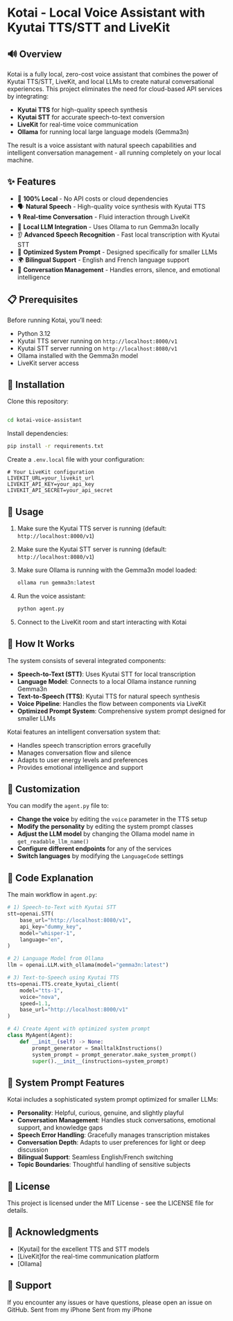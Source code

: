 # Kotai - Local Voice Assistant with Kyutai TTS/STT and LiveKit

## 🔊 Overview

Kotai is a fully local, zero-cost voice assistant that combines the power of Kyutai TTS/STT, LiveKit, and local LLMs to create natural conversational experiences. This project eliminates the need for cloud-based API services by integrating:

- **Kyutai TTS** for high-quality speech synthesis
- **Kyutai STT** for accurate speech-to-text conversion
- **LiveKit** for real-time voice communication
- **Ollama** for running local large language models (Gemma3n)

The result is a voice assistant with natural speech capabilities and intelligent conversation management - all running completely on your local machine.

## ✨ Features

- 🎯 **100% Local** - No API costs or cloud dependencies
- 🗣️ **Natural Speech** - High-quality voice synthesis with Kyutai TTS
- 🎙️ **Real-time Conversation** - Fluid interaction through LiveKit
- 🧠 **Local LLM Integration** - Uses Ollama to run Gemma3n locally
- 👂 **Advanced Speech Recognition** - Fast local transcription with Kyutai STT
- 🤖 **Optimized System Prompt** - Designed specifically for smaller LLMs
- 🌍 **Bilingual Support** - English and French language support
- 💬 **Conversation Management** - Handles errors, silence, and emotional intelligence

## 📋 Prerequisites

Before running Kotai, you’ll need:

- Python 3.12
- Kyutai TTS server running on `http://localhost:8000/v1`
- Kyutai STT server running on `http://localhost:8080/v1`
- Ollama installed with the Gemma3n model
- LiveKit server access

## 🚀 Installation

Clone this repository:

```bash

cd kotai-voice-assistant
```

Install dependencies:

```bash
pip install -r requirements.txt
```

Create a `.env.local` file with your configuration:

```env
# Your LiveKit configuration
LIVEKIT_URL=your_livekit_url
LIVEKIT_API_KEY=your_api_key
LIVEKIT_API_SECRET=your_api_secret
```

## 💬 Usage

1. Make sure the Kyutai TTS server is running (default: `http://localhost:8000/v1`)
1. Make sure the Kyutai STT server is running (default: `http://localhost:8080/v1`)
1. Make sure Ollama is running with the Gemma3n model loaded:
  
   ```bash
   ollama run gemma3n:latest
   ```
1. Run the voice assistant:
  
   ```bash
   python agent.py
   ```
1. Connect to the LiveKit room and start interacting with Kotai

## 🔧 How It Works

The system consists of several integrated components:

- **Speech-to-Text (STT)**: Uses Kyutai STT for local transcription
- **Language Model**: Connects to a local Ollama instance running Gemma3n
- **Text-to-Speech (TTS)**: Kyutai TTS for natural speech synthesis
- **Voice Pipeline**: Handles the flow between components via LiveKit
- **Optimized Prompt System**: Comprehensive system prompt designed for smaller LLMs

Kotai features an intelligent conversation system that:

- Handles speech transcription errors gracefully
- Manages conversation flow and silence
- Adapts to user energy levels and preferences
- Provides emotional intelligence and support

## 🔄 Customization

You can modify the `agent.py` file to:

- **Change the voice** by editing the `voice` parameter in the TTS setup
- **Modify the personality** by editing the system prompt classes
- **Adjust the LLM model** by changing the Ollama model name in `get_readable_llm_name()`
- **Configure different endpoints** for any of the services
- **Switch languages** by modifying the `LanguageCode` settings

## 📝 Code Explanation

The main workflow in `agent.py`:

```python
# 1) Speech-to-Text with Kyutai STT
stt=openai.STT(
    base_url="http://localhost:8080/v1",
    api_key="dummy_key",
    model="whisper-1",
    language="en",
)

# 2) Language Model from Ollama
llm = openai.LLM.with_ollama(model="gemma3n:latest")

# 3) Text-to-Speech using Kyutai TTS
tts=openai.TTS.create_kyutai_client(
    model="tts-1",
    voice="nova",
    speed=1.1,
    base_url="http://localhost:8000/v1"
)

# 4) Create Agent with optimized system prompt
class MyAgent(Agent):
    def __init__(self) -> None:
        prompt_generator = SmalltalkInstructions()
        system_prompt = prompt_generator.make_system_prompt()
        super().__init__(instructions=system_prompt)
```

## 🤖 System Prompt Features

Kotai includes a sophisticated system prompt optimized for smaller LLMs:

- **Personality**: Helpful, curious, genuine, and slightly playful
- **Conversation Management**: Handles stuck conversations, emotional support, and knowledge gaps
- **Speech Error Handling**: Gracefully manages transcription mistakes
- **Conversation Depth**: Adapts to user preferences for light or deep discussion
- **Bilingual Support**: Seamless English/French switching
- **Topic Boundaries**: Thoughtful handling of sensitive subjects

## 📜 License

This project is licensed under the MIT License - see the LICENSE file for details.

## 🙏 Acknowledgments

- [Kyutai] for the excellent TTS and STT models
- [LiveKit]for the real-time communication platform
- [Ollama]


## 📧 Support

If you encounter any issues or have questions, please open an issue on GitHub. Sent from my iPhone
Sent from my iPhone
